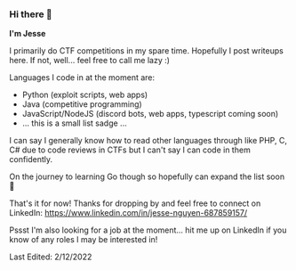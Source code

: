 ### Hi there 👋

**I'm Jesse**

I primarily do CTF competitions in my spare time. Hopefully I post writeups here. If not, well... feel free to call me lazy :)

Languages I code in at the moment are:
- Python (exploit scripts, web apps)
- Java (competitive programming)
- JavaScript/NodeJS (discord bots, web apps, typescript coming soon)
- ... this is a small list sadge ...

I can say I generally know how to read other languages through like PHP, C, C# due to code reviews in CTFs but I can't say I can code in them confidently.

On the journey to learning Go though so hopefully can expand the list soon 🤞

That's it for now! Thanks for dropping by and feel free to connect on LinkedIn: https://www.linkedin.com/in/jesse-nguyen-687859157/

Pssst I'm also looking for a job at the moment... hit me up on LinkedIn if you know of any roles I may be interested in!

Last Edited: 2/12/2022
